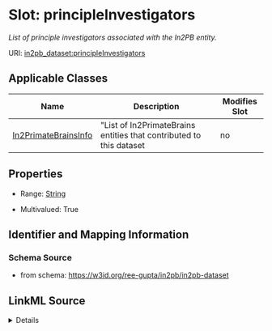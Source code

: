 # Slot: principleInvestigators


_List of principle investigators associated with the In2PB entity._



URI: [in2pb_dataset:principleInvestigators](https://w3id.org/ree-gupta/in2pb/in2pb-datasetprincipleInvestigators)



<!-- no inheritance hierarchy -->




## Applicable Classes

| Name | Description | Modifies Slot |
| --- | --- | --- |
[In2PrimateBrainsInfo](In2PrimateBrainsInfo.md) | "List of In2PrimateBrains entities that contributed to this dataset |  no  |







## Properties

* Range: [String](String.md)

* Multivalued: True





## Identifier and Mapping Information







### Schema Source


* from schema: https://w3id.org/ree-gupta/in2pb/in2pb-dataset




## LinkML Source

<details>
```yaml
name: principleInvestigators
description: List of principle investigators associated with the In2PB entity.
from_schema: https://w3id.org/ree-gupta/in2pb/in2pb-dataset
rank: 1000
multivalued: true
alias: principleInvestigators
domain_of:
- In2PrimateBrainsInfo
range: string

```
</details>